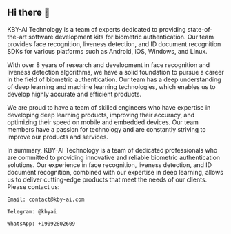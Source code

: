 ## Hi there 👋

<!--

**Here are some ideas to get you started:**

🙋‍♀️ A short introduction - what is your organization all about?
🌈 Contribution guidelines - how can the community get involved?
👩‍💻 Useful resources - where can the community find your docs? Is there anything else the community should know?
🍿 Fun facts - what does your team eat for breakfast?
🧙 Remember, you can do mighty things with the power of [Markdown](https://docs.github.com/github/writing-on-github/getting-started-with-writing-and-formatting-on-github/basic-writing-and-formatting-syntax)
-->
KBY-AI Technology is a team of experts dedicated to providing state-of-the-art software development kits for biometric authentication. Our team provides face recognition, liveness detection, and ID document recognition SDKs for various platforms such as Android, iOS, Windows, and Linux.

With over 8 years of research and development in face recognition and liveness detection algorithms, we have a solid foundation to pursue a career in the field of biometric authentication. Our team has a deep understanding of deep learning and machine learning technologies, which enables us to develop highly accurate and efficient products.

We are proud to have a team of skilled engineers who have expertise in developing deep learning products, improving their accuracy, and optimizing their speed on mobile and embedded devices. Our team members have a passion for technology and are constantly striving to improve our products and services.

In summary, KBY-AI Technology is a team of dedicated professionals who are committed to providing innovative and reliable biometric authentication solutions. Our experience in face recognition, liveness detection, and ID document recognition, combined with our expertise in deep learning, allows us to deliver cutting-edge products that meet the needs of our clients.
Please contact us:
```
Email: contact@kby-ai.com

Telegram: @kbyai

WhatsApp: +19092802609
```
